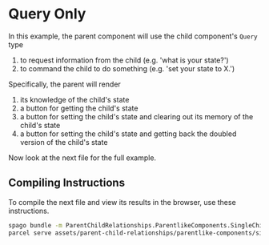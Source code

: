 # Query Only

In this example, the parent component will use the child component's `Query` type
1. to request information from the child (e.g. 'what is your state?')
2. to command the child to do something (e.g. 'set your state to X.')

Specifically, the parent will render
1. its knowledge of the child's state
2. a button for getting the child's state
3. a button for setting the child's state and clearing out its memory of the child's state
4. a button for setting the child's state and getting back the doubled version of the child's state

Now look at the next file for the full example.

## Compiling Instructions

To compile the next file and view its results in the browser, use these instructions.

```bash
spago bundle -m ParentChildRelationships.ParentlikeComponents.SingleChild.QueryOnly -t assets/parent-child-relationships/parentlike-components/simple-child/parent-query-only.js
parcel serve assets/parent-child-relationships/parentlike-components/simple-child/parent-query-only.html -o parent-query-only--parcelified.html --open
```
